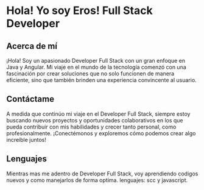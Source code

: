 # Hola! Yo soy Eros! Full Stack Developer

## Acerca de mí
¡Hola! Soy un apasionado Developer Full Stack con un gran enfoque en Java y Angular. Mi viaje en el mundo de la tecnología comenzó con una fascinación por crear soluciones que no solo funcionen de manera eficiente, sino que también brinden una experiencia convincente al usuario.

## Contáctame
A medida que continúo mi viaje en el Developer Full Stack, siempre estoy buscando nuevos proyectos y oportunidades colaborativos en los que pueda contribuir con mis habilidades y crecer tanto personal, como profesionalmente. ¡Conectémonos y exploremos cómo podemos crear algo increíble juntos!

## Lenguajes
Mientras mas me adentro de Developer Full Stack, voy aprendiendo codigos nuevos y como manejarlos de forma optima. lenguajes: scc y javascript.

